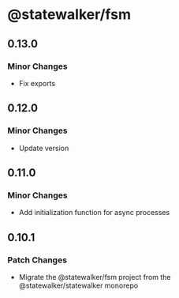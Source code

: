 # @statewalker/fsm

## 0.13.0

### Minor Changes

- Fix exports

## 0.12.0

### Minor Changes

- Update version

## 0.11.0

### Minor Changes

- Add initialization function for async processes

## 0.10.1

### Patch Changes

- Migrate the @statewalker/fsm project from the @statewalker/statewalker monorepo
